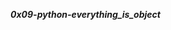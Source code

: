 **_0x09-python-everything_is_object_**

<p><img src="https://i.ytimg.com/vi/4dqlSk_RPmI/maxresdefault.jpg" alt="" style=""></p>

